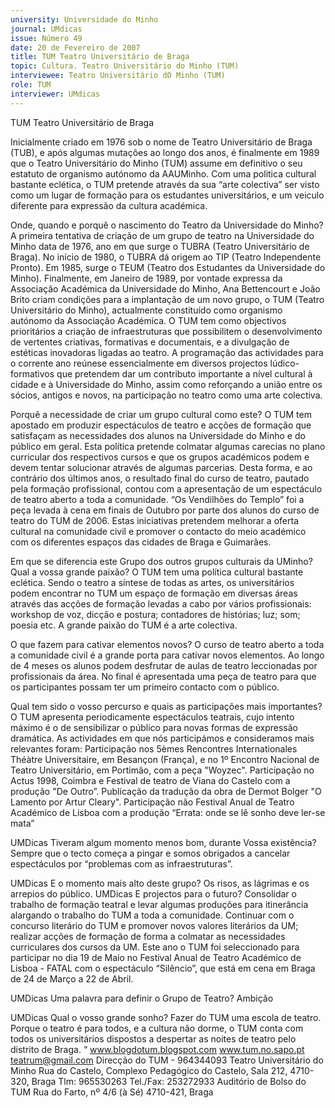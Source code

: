 ```yaml
---
university: Universidade do Minho
journal: UMdicas
issue: Número 49
date: 20 de Fevereiro de 2007
title: TUM Teatro Universitário de Braga
topic: Cultura. Teatro Universitário do Minho (TUM)
interviewee: Teatro Universitário dO Minho (TUM)
role: TUM
interviewer: UMdicas
---
```




TUM Teatro Universitário de Braga

Inicialmente criado em 1976 sob o nome de Teatro Universitário de Braga (TUB), e após algumas mutações ao longo dos anos, é finalmente em 1989 que o Teatro Universitário do Minho (TUM) assume
em definitivo o seu estatuto de organismo autónomo da AAUMinho.
Com uma politica cultural bastante eclética, o TUM pretende através da sua “arte colectiva” ser visto como um lugar de formação para os estudantes universitários, e um veiculo diferente para expressão
da cultura académica.


Onde, quando e porquê o nascimento do Teatro da
Universidade do Minho?
A primeira tentativa de criação de um grupo de teatro na
Universidade do Minho data de 1976, ano em que surge o
TUBRA (Teatro Universitário de Braga). No início de 1980, o
TUBRA dá origem ao TIP (Teatro Independente Pronto). Em
1985, surge o TEUM (Teatro dos Estudantes da
Universidade do Minho).
Finalmente, em Janeiro de 1989, por vontade expressa da
Associação Académica da Universidade do Minho, Ana
Bettencourt e João Brito criam condições para a implantação
de um novo grupo, o TUM (Teatro Universitário do Minho),
actualmente constituído como organismo autónomo da
Associação Académica.
O TUM tem como objectivos prioritários a criação de infraestruturas que possibilitem o desenvolvimento de vertentes
criativas, formativas e documentais, e a divulgação de
estéticas inovadoras ligadas ao teatro.
A programação das actividades para o corrente ano reúnese essencialmente em diversos projectos lúdico-formativos
que pretendem dar um contributo importante a nível cultural
à cidade e à Universidade do Minho, assim como reforçando
a união entre os sócios, antigos e novos, na participação no
teatro como uma arte colectiva.


Porquê a necessidade de criar um grupo cultural como
este?
O TUM tem apostado em produzir espectáculos de teatro e
acções de formação que satisfaçam as necessidades dos
alunos na Universidade do Minho e do público em geral. Esta
política pretende colmatar algumas carecias no plano
curricular dos respectivos cursos e que os grupos
académicos podem e devem tentar solucionar através de
algumas parcerias.
Desta forma, e ao contrário dos últimos anos, o resultado
final do curso de teatro, pautado pela formação profissional,
contou com a apresentação de um espectáculo de teatro
aberto a toda a comunidade. “Os Vendilhões do Templo” foi a
peça levada à cena em finais de Outubro por parte dos
alunos do curso de teatro do TUM de 2006.
Estas iniciativas pretendem melhorar a oferta cultural na
comunidade civil e promover o contacto do meio académico
com os diferentes espaços das cidades de Braga e
Guimarães.


Em que se diferencia este Grupo dos outros grupos
culturais da UMinho? Qual a vossa grande paixão?
O TUM tem uma política cultural bastante eclética. Sendo o
teatro a síntese de todas as artes, os universitários podem
encontrar no TUM um espaço de formação em diversas
áreas através das acções de formação levadas a cabo por
vários profissionais: workshop de voz, dicção e postura;
contadores de histórias; luz; som; poesia etc.
A grande paixão do TUM é a arte colectiva.


O que fazem para cativar elementos novos?
O curso de teatro aberto a toda a comunidade civil é a grande
porta para cativar novos elementos. Ao longo de 4 meses os
alunos podem desfrutar de aulas de teatro leccionadas por
profissionais da área. No final é apresentada uma peça de
teatro para que os participantes possam ter um primeiro
contacto com o público.


Qual tem sido o vosso percurso e quais as participações
mais importantes?
O TUM apresenta periodicamente espectáculos teatrais,
cujo intento máximo é o de sensibilizar o público para novas
formas de expressão dramática.
As actividades em que nós participámos e consideramos
mais relevantes foram: 
Participação nos 5èmes Rencontres Internationales Théàtre
Universitaire, em Besançon (França), e no 1º Encontro
Nacional de Teatro Universitário, em Portimão, com a peça
"Woyzec".
Participação no Actus 1998, Coimbra e Festival de teatro de
Viana do Castelo com a produção "De Outro”.
Publicação da tradução da obra de Dermot Bolger "O
Lamento por Artur Cleary".
Participação não Festival Anual de Teatro Académico de
Lisboa com a produção “Errata: onde se lê sonho deve ler-se
mata”


UMDicas Tiveram algum momento menos bom, durante
Vossa existência?
Sempre que o tecto começa a pingar e somos obrigados a
cancelar espectáculos por “problemas com as infraestruturas”.


UMDicas E o momento mais alto deste grupo?
Os risos, as lágrimas e os arrepios do público.
UMDicas E projectos para o futuro?
Consolidar o trabalho de formação teatral e levar algumas
produções para itinerância alargando o trabalho do TUM a
toda a comunidade. Continuar com o concurso literário do
TUM e promover novos valores literários da UM; realizar
acções de formação de forma a colmatar as necessidades
curriculares dos cursos da UM.
Este ano o TUM foi seleccionado para participar no dia 19 de
Maio no Festival Anual de Teatro Académico de Lisboa -
FATAL com o espectáculo “Silêncio”, que está em cena em
Braga de 24 de Março a 22 de Abril.


UMDicas Uma palavra para definir o Grupo de Teatro?
Ambição


UMDicas Qual o vosso grande sonho?
Fazer do TUM uma escola de teatro.
Porque o teatro é para todos, e a
cultura não dorme, o TUM conta com
todos os universitários dispostos a
despertar as noites de teatro pelo
distrito de Braga. “
www.blogdotum.blogspot.com
www.tum.no.sapo.pt
teatrum@gmail.com
Direcção do TUM - 964344093
Teatro Universitário do Minho
Rua do Castelo,
Complexo Pedagógico do Castelo,
Sala 212, 4710-320, Braga
Tlm: 965530263
Tel./Fax: 253272933
Auditório de Bolso do TUM
Rua do Farto, nº 4/6 (à Sé)
4710-421, Braga
